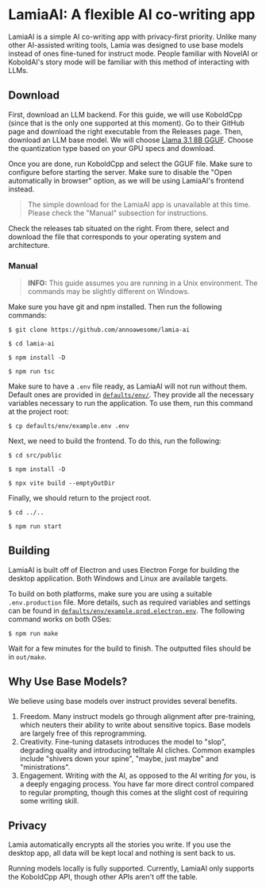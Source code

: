 # LamiaAI: A flexible AI co-writing app
LamiaAI is a simple AI co-writing app with privacy-first priority. Unlike many other AI-assisted writing tools, Lamia was designed to use base models instead of ones fine-tuned for instruct mode. People familiar with NovelAI or KoboldAI's story mode will be familiar with this method of interacting with LLMs. 

## Download
First, download an LLM backend. For this guide, we will use KoboldCpp (since that is the only one supported at this moment). Go to their GitHub page and download the right executable from the Releases page. Then, download an LLM base model. We will choose [Llama 3.1 8B GGUF](https://huggingface.co/mradermacher/Meta-Llama-3.1-8B-GGUF). Choose the quantization type based on your GPU specs and download.

Once you are done, run KoboldCpp and select the GGUF file. Make sure to configure before starting the server. Make sure to disable the "Open automatically in browser" option, as we will be using LamiaAI's frontend instead.

> The simple download for the LamiaAI app is unavailable at this time. Please check the "Manual" subsection for instructions.

Check the releases tab situated on the right. From there, select and download the file that corresponds to your operating system and architecture.

### Manual
> **INFO:** This guide assumes you are running in a Unix environment. The commands may be slightly different on Windows.

Make sure you have git and npm installed. Then run the following commands:

`$ git clone https://github.com/annoawesome/lamia-ai`

`$ cd lamia-ai`

`$ npm install -D`

`$ npm run tsc`

Make sure to have a `.env` file ready, as LamiaAI will not run without them. Default ones are provided in [`defaults/env/`](./defaults/env/). They provide all the necessary variables necessary to run the application. To use them, run this command at the project root:

`$ cp defaults/env/example.env .env`

Next, we need to build the frontend. To do this, run the following:

`$ cd src/public`

`$ npm install -D`

`$ npx vite build --emptyOutDir`

Finally, we should return to the project root.

`$ cd ../..`

`$ npm run start`

## Building
LamiaAI is built off of Electron and uses Electron Forge for building the desktop application. Both Windows and Linux are available targets.

To build on both platforms, make sure you are using a suitable `.env.production` file. More details, such as required variables and settings can be found in [`defaults/env/example.prod.electron.env`](./defaults/env/example.prod.electron.env). The following command works on both OSes:

`$ npm run make`

Wait for a few minutes for the build to finish. The outputted files should be in `out/make`.

## Why Use Base Models?
We believe using base models over instruct provides several benefits.
1) Freedom. Many instruct models go through alignment after pre-training, which neuters their ability to write about sensitive topics. Base models are largely free of this reprogramming.
2) Creativity. Fine-tuning datasets introduces the model to "slop", degrading quality and introducing telltale AI cliches. Common examples include "shivers down your spine", "maybe, just maybe" and "ministrations".
3) Engagement. Writing *with* the AI, as opposed to the AI writing *for* you, is a deeply engaging process. You have far more direct control compared to regular prompting, though this comes at the slight cost of requiring some writing skill.

## Privacy
Lamia automatically encrypts all the stories you write. If you use the desktop app, all data will be kept local and nothing is sent back to us.

Running models locally is fully supported. Currently, LamiaAI only supports the KoboldCpp API, though other APIs aren't off the table.